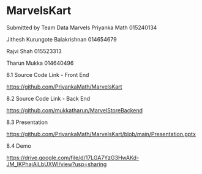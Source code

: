 # MarvelsKart

Submitted by
Team Data Marvels
   Priyanka Math    015240134
   
   Jithesh Kurungote Balakrishnan    	014654679
   
   Rajvi Shah    015523313
   
   Tharun Mukka     014640496


8.1 Source Code Link - Front End

https://github.com/PriyankaMath/MarvelsKart

8.2 Source Code Link - Back End

https://github.com/mukkatharun/MarvelStoreBackend

8.3 Presentation 

https://github.com/PriyankaMath/MarvelsKart/blob/main/Presentation.pptx

8.4 Demo

https://drive.google.com/file/d/17LGA7YzG3HwAKd-JM_IKPhajAiLbUXWI/view?usp=sharing
